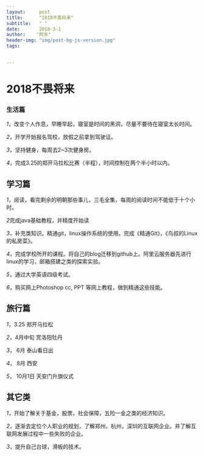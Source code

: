 ```yaml
---
layout:     post
title:      "2018不畏将来"
subtitle:   " "
date:       2018-3-1 
author:    "阿东"
header-img: "img/post-bg-js-version.jpg"
tags:

 
---
```

#  2018不畏将来
### 生活篇

 *1*，改变个人作息，早睡早起，寝室是时间的黑洞，尽量不要待在寝室太长时间。
 
 *2*，开学开始报名驾校，放假之前拿到驾驶证。
 
 *3*，坚持健身，每周去2~3次健身房。
 
 *4*，完成3.25的郑开马拉松比赛（半程），时间控制在两个半小时以内。
 
 
##  学习篇
 *1*，阅读，看完剩余的明朝那些事儿，三毛全集，每周的阅读时间不能低于十个小时。
 
 *2*完成java基础教程，并精度开始读<Tinking in java>
 
 *3*，补充类知识。精通git，linux操作系统的使用。完成《精通Git》，《鸟叔的Linux的私房菜》。
 
 *4*，完成学校所开的课程。将自己的blog迁移到github上。阿里云服务器先进行linux的学习，邮箱搭建之类的探索实验。
 
 *5*，通过大学英语四级考试。
 
*6*，购买网上Photoshop cc, PPT 等网上教程，做到精通这些技能。
## 旅行篇
*1*，3.25       郑开马拉松

*2*，4月中旬    赏洛阳牡丹
 
*3*， 6月       泰山看日出

*4*， 8月        西安

*5*，  10月1日  天安门升旗仪式

##  其它类
*1*，开始了解关于基金，股票，社会保障，五险一金之类的经济知识。

*2*，逐渐去定位个人职业的规划，了解郑州，杭州，深圳的互联网企业。并了解互联网发展过程中一些失败的企业。

*3*，提升自己台球，滑板的技术。
